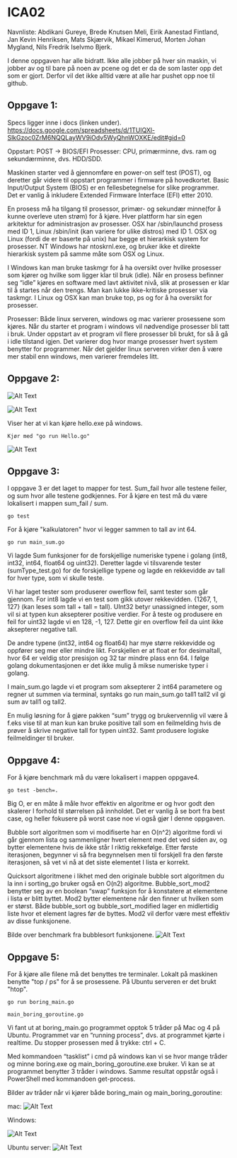 # ICA02
  
  Navnliste: Abdikani Gureye, Brede Knutsen Meli, Eirik Aanestad Fintland, Jan Kevin Henriksen, Mats Skjærvik, Mikael Kimerud, Morten Johan Mygland, Nils Fredrik Iselvmo Bjerk.

I denne oppgaven har alle bidratt. Ikke alle jobber på hver sin maskin, vi jobber av og til bare på noen av pcene og det er da de som laster opp det som er gjort. Derfor vil det ikke alltid være at alle har pushet opp noe til github.


## Oppgave 1:

Specs ligger inne i docs (linken under).
https://docs.google.com/spreadsheets/d/1TUlQXl-SlkGzoc0ZrM6NQQLayWV9iOdv5WyQhnWOXKE/edit#gid=0 

Oppstart: POST →  BIOS/EFI
Prosesser: CPU, primærminne, dvs. ram og sekundærminne, dvs. HDD/SDD.

Maskinen starter ved å gjennomføre en power-on self test (POST), og deretter går videre til oppstart programmer i firmware på hovedkortet. Basic Input/Output System (BIOS) er en fellesbetegnelse for slike programmer. Det er vanlig å inkludere Extended Firmware Interface (EFI) etter 2010.

En prosess må ha tilgang til prosessor, primær- og sekundær minne(for å kunne overleve uten strøm) for å kjøre. Hver plattform har sin egen arkitektur for administrasjon av prosesser. OSX har /sbin/launchd prosess med ID 1, Linux /sbin/init (kan variere for ulike distros) med ID 1. OSX og Linux (fordi de er baserte på unix) har begge et hierarkisk system for prosesser. NT Windows har ntoskrnl.exe, og bruker ikke et direkte hierarkisk system på samme måte som OSX og Linux. 

I Windows kan man bruke taskmgr for å ha oversikt over hvilke prosesser som kjører og hvilke som ligger klar til bruk (idle). Når en prosess befinner seg “idle” kjøres en software med lavt aktivitet nivå, slik at prosessen er klar til å startes når den trengs. Man kan lukke ikke-kritiske prosesser via taskmgr. I Linux og OSX kan man bruke top, ps og  for å ha oversikt for prosesser. 

Prosesser:
Både linux serveren, windows og mac varierer prosessene som kjøres. Når du starter et program i windows vil nødvendige prosesser bli tatt i bruk. Under oppstart av et program vil flere prosesser bli brukt, for så å gå i idle tilstand igjen. Det varierer dog hvor mange prosesser hvert system benytter for programmer. Når det gjelder linux serveren virker den å være mer stabil enn windows, men varierer fremdeles litt.


## Oppgave 2:

![Alt Text](https://github.com/IS105-Gruppe05/ICA02/blob/master/bilder/Oppgave%202/Skjermbilde%202017-05-12%20kl.%2013.35.36.png?raw=trueg)

![Alt Text](https://github.com/IS105-Gruppe05/ICA02/blob/master/bilder/Oppgave%202/Skjermbilde%202017-05-12%20kl.%2013.36.28.png)

Viser her at vi kan kjøre hello.exe på windows.
```
Kjør med "go run Hello.go"
```

![Alt Text](https://github.com/IS105-Gruppe05/ICA02/blob/master/bilder/Oppgave%202/cmd%20windows.png)



## Oppgave 3:
I oppgave 3 er det laget to mapper for test. Sum_fail hvor alle testene feiler, og sum hvor alle testene godkjennes.
For å kjøre en test må du være lokalisert i mappen sum_fail / sum.
```
go test
```
For å kjøre "kalkulatoren" hvor vi legger sammen to tall av int 64.
```
go run main_sum.go
```


Vi lagde Sum funksjoner for de forskjellige numeriske typene i golang (int8, int32, int64, float64 og uint32). Deretter lagde vi tilsvarende tester (sumType_test.go) for de forskjellige typene og lagde en rekkevidde av tall for hver type, som vi skulle teste.

Vi har laget tester som produserer owerflow feil, samt tester som går gjennom. For int8 lagde vi en test som gikk utover rekkevidden. {1267, 1, 127} (kan leses som tall + tall = tall). UInt32 betyr unassigned integer, som vil si at typen kun aksepterer positive verdier. For å teste og produsere en feil for uint32 lagde vi en 128, -1, 127. Dette gir en overflow feil da uint ikke aksepterer negative tall.

De andre typene (int32, int64 og float64) har mye større rekkevidde og oppfører seg mer eller mindre likt. Forskjellen er at float er for desimaltall, hvor 64 er veldig stor presisjon og 32 tar mindre plass enn 64. I følge golang dokumentasjonen er det ikke mulig å mikse numeriske typer i golang. 

I main_sum.go lagde vi et program som aksepterer 2 int64 parametere og regner ut summen via terminal, syntaks go run main_sum.go tall1 tall2 vil gi sum av tall1 og tall2.

En mulig løsning for å gjøre pakken “sum” trygg og brukervennlig vil være å f.eks vise til at man kun kan bruke positive tall som en feilmelding hvis de prøver å skrive negative tall for typen uint32. Samt produsere logiske feilmeldinger til bruker.


## Oppgave 4:

For å kjøre benchmark må du være lokalisert i mappen oppgave4.
```
go test -bench=.
```

Big O, er en måte å måle hvor effektiv en algoritme er og hvor godt den skalerer I forhold til størrelsen på innholdet. Det er vanlig å se bort fra best case, og heller fokusere på worst case noe vi også gjør I denne oppgaven.

Bubble sort algoritmen som vi modifiserte har en O(n^2) algoritme fordi vi går gjennom lista og sammenligner hvert element med det ved siden av, og bytter elementene hvis de ikke står I riktig rekkefølge. Etter første iterasjonen, begynner vi så fra begynnelsen men til forskjell fra den første iterasjonen, så vet vi nå at det siste elementet I lista er korrekt.

Quicksort algoritmene i likhet med den originale bubble sort algoritmen du la inn i sorting_go bruker også en O(n2) algoritme.
Bubble_sort_mod2 benytter seg av en boolean “swap” funksjon for å konstatere at elementene i lista er blitt byttet. Mod2 bytter elementene når den finner ut hvilken som er størst. Både bubble_sort og bubble_sort_modified lager en midlertidig liste hvor et element lagres før de byttes. Mod2 vil derfor være mest effektiv av disse funksjonene.

Bilde over benchmark fra bubblesort funksjonene.
![Alt Text](https://github.com/IS105-Gruppe05/ICA02/blob/master/bilder/Oppgave%204/18450035_444169509276108_1144329361_n.png)


## Oppgave 5:
For å kjøre alle filene må det benyttes tre terminaler. Lokalt på maskinen benytte "top / ps" for å se prosessene. På Ubuntu serveren er det brukt "htop".
```
go run boring_main.go
```
```
main_boring_goroutine.go
```


Vi fant ut at boring_main.go programmet opptok 5 tråder på Mac og 4 på Ubuntu. Programmet var en “running process”, dvs. at programmet kjørte i realtime.
Du stopper prosessen med å trykke: ctrl + C. 

Med kommandoen “tasklist” i cmd på windows kan vi se hvor mange tråder og minne boring.exe og main_boring_goroutine.exe bruker. Vi kan se at programmet benytter 3 tråder i windows. Samme resultat oppstår også i PowerShell med kommandoen get-process.

Bilder av tråder når vi kjører både boring_main og main_boring_goroutine:

mac:
![Alt Text](https://github.com/IS105-Gruppe05/ICA02/blob/master/bilder/Oppgave%205/Skjermbilde%202017-05-15%20kl.%2011.34.14.png)

Windows:

![Alt Text](https://github.com/IS105-Gruppe05/ICA02/blob/master/bilder/Oppgave%205/18492732_120332000804713234_240020223_n.png)

Ubuntu server:
![Alt Text](https://raw.github.com/IS105-Gruppe05/ICA02/master/bilder/Oppgave%205/18516655_120332000775565656_1898529906_o.png)
